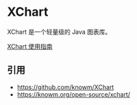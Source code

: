 # XChart

XChart 是一个轻量级的 Java 图表库。

[XChart 使用指南](./xchart_guide.md)

## 引用

- https://github.com/knowm/XChart
- https://knowm.org/open-source/xchart/

